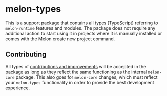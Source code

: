 # melon-types

This is a support package that contains all types (TypeScript) referring to `melon-runtime` features and modules. The package does not require any additional action to start using it in projects where it is manually installed or comes with the Melon create new project command.

## Contributing

All types of [contributions and improvements](https://github.com/MelonRuntime/Melon/pulls) will be accepted in the package as long as they reflect the same functioning as the internal `melon-core` package. This also goes for `melon-core` changes, which must reflect your `melon-types` functionality in order to provide the best development experience.